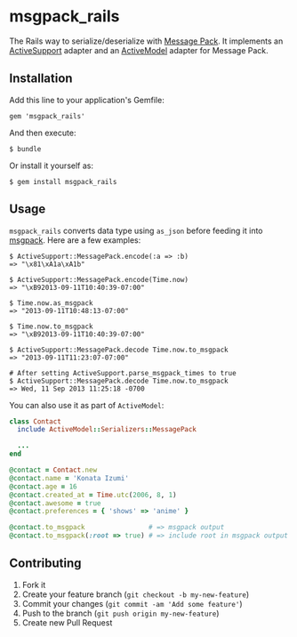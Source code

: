 # msgpack_rails

The Rails way to serialize/deserialize with [Message Pack](http://msgpack.org).
It implements an [ActiveSupport](http://rubygems.org/gems/activesupport) adapter and an [ActiveModel](http://rubygems.org/gems/activemodel) adapter for Message Pack.

## Installation

Add this line to your application's Gemfile:

    gem 'msgpack_rails'

And then execute:

    $ bundle

Or install it yourself as:

    $ gem install msgpack_rails

## Usage

`msgpack_rails` converts data type using `as_json` before feeding it into [msgpack](http://rubygems.org/gems/msgpack).
Here are a few examples:

    $ ActiveSupport::MessagePack.encode(:a => :b)
    => "\x81\xA1a\xA1b"

    $ ActiveSupport::MessagePack.encode(Time.now)
    => "\xB92013-09-11T10:40:39-07:00"

    $ Time.now.as_msgpack
    => "2013-09-11T10:48:13-07:00"

    $ Time.now.to_msgpack
    => "\xB92013-09-11T10:40:39-07:00"

    $ ActiveSupport::MessagePack.decode Time.now.to_msgpack
    => "2013-09-11T11:23:07-07:00"

    # After setting ActiveSupport.parse_msgpack_times to true
    $ ActiveSupport::MessagePack.decode Time.now.to_msgpack
    => Wed, 11 Sep 2013 11:25:18 -0700

You can also use it as part of `ActiveModel`:

```ruby
class Contact
  include ActiveModel::Serializers::MessagePack

  ...
end

@contact = Contact.new
@contact.name = 'Konata Izumi'
@contact.age = 16
@contact.created_at = Time.utc(2006, 8, 1)
@contact.awesome = true
@contact.preferences = { 'shows' => 'anime' }

@contact.to_msgpack                # => msgpack output
@contact.to_msgpack(:root => true) # => include root in msgpack output
```


## Contributing

1. Fork it
2. Create your feature branch (`git checkout -b my-new-feature`)
3. Commit your changes (`git commit -am 'Add some feature'`)
4. Push to the branch (`git push origin my-new-feature`)
5. Create new Pull Request

